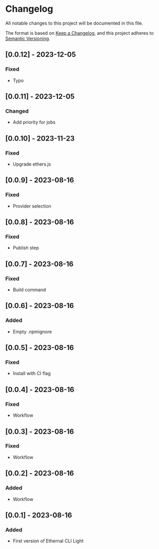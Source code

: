 # Changelog
All notable changes to this project will be documented in this file.

The format is based on [Keep a Changelog](https://keepachangelog.com/en/1.0.0/),
and this project adheres to [Semantic Versioning](https://semver.org/spec/v2.0.0.html).

## [0.0.12] - 2023-12-05
### Fixed
- Typo

## [0.0.11] - 2023-12-05
### Changed
- Add priority for jobs

## [0.0.10] - 2023-11-23
### Fixed
- Upgrade ethers.js

## [0.0.9] - 2023-08-16
### Fixed
- Provider selection

## [0.0.8] - 2023-08-16
### Fixed
- Publish step

## [0.0.7] - 2023-08-16
### Fixed
- Build command

## [0.0.6] - 2023-08-16
### Added
- Empty .npmignore

## [0.0.5] - 2023-08-16
### Fixed
- Install with CI flag

## [0.0.4] - 2023-08-16
### Fixed
- Workflow

## [0.0.3] - 2023-08-16
### Fixed
- Workflow

## [0.0.2] - 2023-08-16
### Added
- Workflow

## [0.0.1] - 2023-08-16
### Added
- First version of Ethernal CLI Light